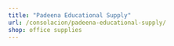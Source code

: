 ```yaml
---
title: "Padeena Educational Supply"
url: /consolacion/padeena-educational-supply/
shop: office supplies
---
```


